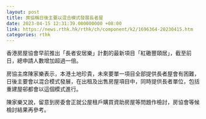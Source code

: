 ```yaml
---
layout: post
title: 房協稱日後主要以混合模式發展長者屋
date: 2023-04-15 12:31:39.000000000 +08:00
link: https://news.rthk.hk/rthk/ch/component/k2/1696364-20230415.htm
categories: rthk
---
```


香港房屋協會早前推出「長者安居樂」計劃的最新項目「紅磡豐頤居」，截至前日，總申請人數增加超過一倍。

房協主席陳家樂表示，本港土地珍貴，未來要單一項目全部提供長者屋會有困難，日後主要會以混合模式發展，在出租及出售房屋項目中，同時提供長者單位，包括重建屋邨都會以這個模式進行。

陳家樂又說，留意到房委會正就公屋租戶購買資助房屋等問題作檢討，房協會等候檢討結果再參考。
